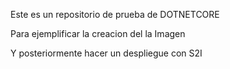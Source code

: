 Este es un repositorio de prueba de DOTNETCORE

Para ejemplificar la creacion del la Imagen

Y posteriormente hacer un despliegue con S2I

